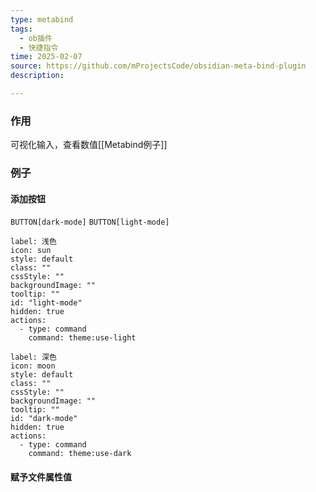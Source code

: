 ```yaml
---
type: metabind
tags:
  - ob插件
  - 快捷指令
time: 2025-02-07
source: https://github.com/mProjectsCode/obsidian-meta-bind-plugin
description: 

---
```

### 作用
可视化输入，查看数值[[Metabind例子]]

### 例子
#### 添加按钮
`BUTTON[dark-mode]` `BUTTON[light-mode]`

```meta-bind-button
label: 浅色
icon: sun
style: default
class: ""
cssStyle: ""
backgroundImage: ""
tooltip: ""
id: "light-mode"
hidden: true
actions:
  - type: command
    command: theme:use-light

```

```meta-bind-button
label: 深色
icon: moon
style: default
class: ""
cssStyle: ""
backgroundImage: ""
tooltip: ""
id: "dark-mode"
hidden: true
actions:
  - type: command
    command: theme:use-dark

```
#### 赋予文件属性值

#### 
